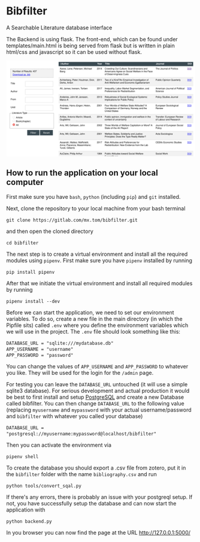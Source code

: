 # Bibfilter
A Searchable Literature database interface

The Backend is using flask.
The front-end, which can be found under templates/main.html is being served from flask but is written in plain html/css and javascript so it can be used without flask.

![Screenshot](/img/Screenshot.png?raw=true "Screenshot")

## How to run the application on your local computer

First make sure you have `bash`, `python` (including `pip`) and `git` installed.

Next, clone the repository to your local machine from your bash terminal

    git clone https://gitlab.com/mx.tom/bibfilter.git

and then open the cloned directory

    cd bibfilter

The next step is to create a virtual environment and install all the required modules using `pipenv`.
First make sure you have `pipenv` installed by running

    pip install pipenv

After that we initiate the virtual environment and install all required modules by running

    pipenv install --dev

Before we can start the application, we need to set our environment variables.
To do so, create a new file in the main directory (in which the Pipfile sits) called `.env` where you define the environment variables which we will use in the project.
The `.env` file should look something like this:

    DATABASE_URL = "sqlite:///mydatabase.db"
    APP_USERNAME = "username"
    APP_PASSWORD = "password"

You can change the values of `APP_USERNAME` and `APP_PASSWORD` to whatever you like. They will be used for the login for the `/admin` page.

For testing you can leave the `DATABASE_URL` untouched (it will use a simple sqlite3 database). For serious development and actual production it would be best to first install and setup [PostgreSQL](https://www.postgresql.org/download/) and create a new Database called bibfilter.
You can then change `DATABASE_URL` to the following value (replacing `myusername` and `mypassword` with your actual username/password and `bibfilter` with whatever you called your database)

    DATABASE_URL = "postgresql://myusername:mypassword@localhost/bibfilter"


Then you can activate the environment via

    pipenv shell

To create the database you should export a .csv file from zotero, put it in the `bibfilter` folder with the name `bibliography.csv` and run

    python tools/convert_sqal.py

If there's any errors, there is probably an issue with your postgreql setup.
If not, you have successfully setup the database and can now start the application with

    python backend.py

In you browser you can now find the page at the URL http://127.0.0.1:5000/ 